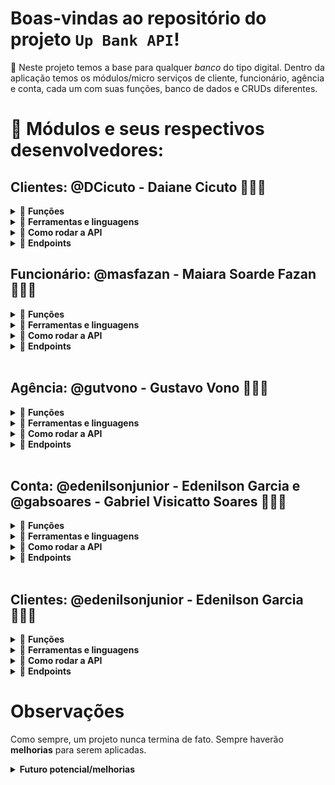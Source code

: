 # Boas-vindas ao repositório do projeto `Up Bank API`!

🌱 Neste projeto temos a base para qualquer _banco_ do tipo digital. Dentro da aplicação temos os módulos/micro serviços de cliente, funcionário, agência e conta, cada um com suas funções, banco de dados e CRUDs diferentes.

# 🚀​ Módulos e seus respectivos desenvolvedores:

## Clientes: @DCicuto - Daiane Cicuto 👩🏻‍💻​

<details>
<summary>💼​ <strong>Funções</strong></summary><br />
<li>Gerenciar os clientes através de um CRUD básico, além de funções extras como solicitar abertura de conta.</li>
<li>Ao criar um cliente, implicitamente ele solicita uma abertura de conta.</li>
    
</details>

<details>
<summary>🧰 <strong>Ferramentas e linguagens</strong></summary><br />
<li> <i>.Net Framework</i>;</li>
<li> <i>Entity Framework</i>;</li>
<li> <i>C#</i>;</li>
<li> <i>SQLServer</i>;</li>
    
</details>

<details>
<summary>🚀 <strong>Como rodar a API</strong></summary>
<br>

1. **Abra o terminal na pasta raiz do projeto 📁​UpBank.ClientAPI e use o comando:**

```bash
dotnet watch run
```

2. **Ou então selecione o projeto na inicialização do VisualStudio**

Neste projeto foi retirado a utilização do _Swagger_. Para testar os endpoints, foi utilizado o _Postman_.
</details>

<details>
<summary>🔗 <strong>Endpoints</strong></summary>
<br>
<li><strong>GetAll</strong> - <i>https://localhost:7142/api/Clients/</i></li>
<br>
<li><strong>GetByCPF</strong> - <i>https://localhost:7142/api/Clients/<strong>CPF</strong></i></li>
<br>
<li><strong>Post</strong> - <i>https://localhost:7142/api/Clients/</i></li>
<strong>Corpo / Body</strong>
  
```json
{
  "Name": "Cliente 4",
  "CPF": "09223989094",
  "BirthDt": "1985-04-23T00:00:00",
  "Sex": "M",
  "Address": {
    "ZipCode": "69009270",
    "Complement": "Casa",
    "Number": 430
  },
  "Salary": 1000.00,
  "Phone": "(11) 98765-4321",
  "Email": "cliente4@example.com"
}

```
<br>
<li><strong>Put</strong> - <i>https://localhost:7142/api/Clients/</i></li>
<strong>Corpo / Body</strong>

```json
{
  "CPF": "123.456.789-00",
  "Salary": 5000.50,
  "Phone": "+55 11 91234-5678",
  "Email": "example@example.com",
  "Restriction": true
}
```

<br>
<li><strong>Delete</strong> - <i>https://localhost:7142/api/Clients/<strong>CPF</strong></i></li>
<strong>Obs:</strong> o Delete apenas move para outra tabela no banco de dados e altera o status do cliente para <i>Restrito</i>.
    
</details>


## Funcionário: @masfazan - Maiara Soarde Fazan 👩🏻‍💻​

<details>
<summary>💼​ <strong>Funções</strong></summary><br />
<li>Gerenciar os funcionários através de um CRUD básico, além de funções extras como definir o perfil da conta e aprovar contas.</li>
</details>

<details>
<summary>🧰 <strong>Ferramentas e linguagens</strong></summary><br />
<li> <i>.Net Framework</i>;</li>
<li> <i>Dapper</i>;</li>
<li> <i>C#</i>;</li>
<li> <i>SQLServer</i>;</li>
</details>

<details>
<summary>🚀 <strong>Como rodar a API</strong></summary>
<br>

1. **Abra o terminal na pasta raiz do projeto 📁​UpBank.EmployeeAPI e use o comando:**

```bash
dotnet watch run
```

2. **Ou então selecione o projeto na inicialização do VisualStudio**

Neste projeto foi retirado a utilização do _Swagger_. Para testar os endpoints, foi utilizado o _Postman_.
</details>

<details>
<summary>🔗 <strong>Endpoints</strong></summary>
<br>
<li><strong>GetAll</strong> - <i>https://localhost:7042/api/Employees/</i></li>
<br>
<li><strong>GetByRegister</strong> - <i>https://localhost:7042/api/Employees/<strong>REGISTRO</strong></i></li>
<br>
<li><strong>Post - CreateEmployee</strong> - <i>https://localhost:7042/api/Employees/</i></li>
<strong>Corpo / Body</strong>
  
```json
{
  "Name": "Funcionario",
  "CPF": "31143524055",
  "BirthDt": "2010-05-15T00:00:00",
  "Sex": "M",
  "Address": {
    "ZipCode": "69900439",
    "Complement": "Apt 101",
    "Number": 123
  },
  "Salary": 1,
  "Phone": "(11) 98765-4321",
  "Email": "funcionario@example.com",
  "Manager": true,
  "Registry": 3
}
```
<br>
<li><strong>Post - CreateAccount</strong> - <i>https://localhost:7042/api/Employees/CreateAccount</i></li>
<strong>Corpo / Body</strong>

```json
{
    "EmployeeRegister": 1,
    "AccountNumber": "3",
    "AgencyNumber": "4415",
    "ClientCPF": [
        "29175166070"
    ]
}
```
<br>

<li><strong>Patch - ApproveAccount</strong> - <i>https://localhost:7042/api/Employees/ApproveAccount/{registry}/{number}</i></li>
<br>

<li><strong>Patch - UpdateEmployee</strong> - <i>https://localhost:7042/api/Employees/</i></li>
<br>
<strong>Corpo / Body</strong>

```json
{
  "Registry": 3,
  "Name": "Funcionario",
  "Sex": "M",
  "Salary": 2,
  "Phone": "+55 16 98765-4321",
  "Email": "funcionario@example.com",
  "Manager": false
}
```
<br>

<li><strong>Delete</strong> - <i>https://localhost:7042/api/Employees/<strong>REGISTRO</strong></i></li>
<strong>Obs:</strong> o Delete apenas move para outra tabela no banco de dados e altera o status do funcionário para <i>Restrito</i>.
</details>
<br>

## Agência: @gutvono - Gustavo Vono 👨🏻‍💻​

<details>
<summary>💼​ <strong>Funções</strong></summary><br />
<li>Gerenciar as agências através de um CRUD básico, além de funções extras como listar contras restritas, listar contas por perfil e listar contas com empréstimo ativo.</li>
</details>

<details>
<summary>🧰 <strong>Ferramentas e linguagens</strong></summary><br />
<li> <i>.Net Framework</i>;</li>
<li> <i>Entity Framework</i>;</li>
<li> <i>C#</i>;</li>
<li> <i>SQLServer</i>;</li>
</details>

<details>
<summary>🚀 <strong>Como rodar a API</strong></summary>
<br>

1. **Abra o terminal na pasta raiz do projeto 📁​UpBank.AgencyAPI e use o comando:**

```bash
dotnet watch run
```

2. **Ou então selecione o projeto na inicialização do VisualStudio**

Neste projeto foi retirado a utilização do _Swagger_. Para testar os endpoints, foi utilizado o _Postman_.
</details>

<details>
<summary>🔗 <strong>Endpoints</strong></summary>
<br>
<li><strong>GetAll</strong> - <i>https://localhost:7217/api/Agencies</i></li>
<br>
<li><strong>GetByNumber</strong> - <i>https://localhost:7217/api/Agencies/<strong>NUMERO DA AGÊNCIA</strong></i></li>
<br>
<li><strong>GetRestrictedAccountsByAgency</strong> - <i>https://localhost:7217/api/Agencies/restrict/<strong>NUMERO DA AGÊNCIA</strong></i></li>
<br>
<li><strong>GetAccountsByProfile</strong> - <i>https://localhost:7217/api/Agencies/profile/<strong>PERFIL DA CONTA</strong>/<strong>NUMERO DA AGÊNCIA</strong></i></li>
<br>
<li><strong>GetLendingAccounts</strong> - <i>https://localhost:7217/api/Agencies/lending</i></li>
<br>
<li><strong>Post</strong> - <i>https://localhost:7217/api/Agencies</i></li>
<strong>Corpo / Body</strong>
  
```json
{
    "AddressId": "667c5cbc7903bc4770cfefb3",
    "CNPJ": "70.643.101/0001-66",
    "Employees": [numero de registro]
}
```
<br>
<li><strong>Put</strong> - <i>https://localhost:7217/api/Agencies/<strong>NUMERO DA GENCIA</strong></i></li>
<strong>Corpo / Body</strong>
  
```json
{
    "AddressId": "667c5cbc7903bc4770cfefb3",
    "CNPJ": "70.643.101/0001-66",
    "Employees": [numero de registro]
}
```
<br>
<li><strong>Delete</strong> - <i>https://localhost:7217/api/Agencies/<strong>NUMERO DA GENCIA</strong></i></li>
<strong>Obs:</strong> o Delete apenas move para outra tabela no banco de dados e altera o status do funcionário e da agência para <i>Restrito</i>.
</details>
<br>

## Conta: @edenilsonjunior - Edenilson Garcia e @gabsoares - Gabriel Visicatto Soares 👨🏻‍💻​

<details>
<summary>💼​ <strong>Funções</strong></summary><br />
<li>Gerenciar as contas através de um CRUD básico, além de funções extras como efetuar transação, gerar extrato, consultar saldo e consultar transação por tipo.</li>
</details>

<details>
<summary>🧰 <strong>Ferramentas e linguagens</strong></summary><br />
<li> <i>.Net Framework</i>;</li>
<li> <i>Dapper</i>;</li>
<li> <i>C#</i>;</li>
<li> <i>SQLServer</i>;</li>
</details>

<details>
<summary>🚀 <strong>Como rodar a API</strong></summary>
<br>

1. **Abra o terminal na pasta raiz do projeto 📁​UpBank.AgencyAPI e use o comando:**

```bash
dotnet watch run
```

2. **Ou então selecione o projeto na inicialização do VisualStudio**

Neste projeto foi retirado a utilização do _Swagger_. Para testar os endpoints, foi utilizado o _Postman_.
</details>

<details>
<summary>🔗 <strong>Endpoints</strong></summary>
<br>
<li><strong>GetAll</strong> - <i>https://localhost:7011/api/Accounts/</i></li>
<br>
<li><strong>GetAccountByNumber</strong> - <i>https://localhost:7011/api/Accounts/1<strong>NUMERO DA CONTA</strong></i></li>
<br>
<li><strong>GetTransactionByType</strong> - <i>https://localhost:7011/api/Accounts/TransactionType/<strong>TIPO</strong></i></li>
<br>
<li><strong>GetBankStatement</strong> - <i>https://localhost:7011/api/Accounts/GetBankStatement/<strong>NUMERO DA CONTA</strong></i></li>
<br>
<li><strong>GetBalance</strong> - <i>https://localhost:7011/api/Accounts/GetBalance/<strong>NUMERO DA CONTA</strong></i></li>
<br>
<li><strong>GetAllTransactions</strong> - <i>https://localhost:7011/api/Transactions/</i></li>
<br>
<li><strong>GetTransactionById</strong> - <i>https://localhost:7011/api/Transactions/Id/<strong>ID DA TRANSAÇÃO</strong></i></li>
<br>
<li><strong>GetTransactionById</strong> - <i>https://localhost:7011/api/Transactions/Id/<strong>ID DA TRANSAÇÃO</strong></i></li>
<br>
<li><strong>GetTransactionByType</strong> - <i>https://localhost:7011/api/Transactions/Type/<strong>TIPO DA TRANSAÇÃO</strong></i></li>
<br>
<li><strong>Post - CreateAccount</strong> - <i>https://localhost:7011/api/Accounts/</i></li>
<strong>Corpo / Body</strong>
  
```json
{
    "AccountNumber": "2",
    "AgencyNumber": "002",
    "AccountProfile": "Normal",
    "ClientCPF": [
        "22233344455"
    ],
    "Overdraft": 500,
    "CreditCardLimit": 5000.00,
    "CreditCardHolder": "John Doe"
}
```
<br>
<li><strong>Post - MakeTransaction</strong> - <i>https://localhost:7011/api/Accounts/MakeTransaction/</i></li>
<strong>Corpo / Body</strong>
  
```json
{
    "Id": 1,
    "AccountNumber": "1",
    "TransactionDt": "2024-06-25T14:30:00",
    "TransactionType": "Lending",
    "ReceiverAccount": null,
    "TransactionValue": 17000
}
```
<br>
<li><strong>Post - MakeTransaction</strong> - <i>https://localhost:7011/api/Transactions</i></li>
<strong>Corpo / Body</strong>
  
```json
{
    "Id": 1,
    "AccountNumber": "1",
    "TransactionDt": "2024-06-25T14:30:00",
    "TransactionType": "Payment",
    "ReceiverAccount": "2",
    "TransactionValue": 0.12
}
```
<br>
<li><strong>Patch - UpdateAccount</strong> - <i>https://localhost:7011/api/Transactions</i></li>
<strong>Corpo / Body</strong>
  
```json
{
    "Id": 1,
    "AccountNumber": "1",
    "TransactionDt": "2024-06-25T14:30:00",
    "TransactionType": "Payment",
    "ReceiverAccount": "2",
    "TransactionValue": 0.12
}
```
<br>
<li><strong>Delete</strong> - <i>https://localhost:7011/api/Accounts/</i></li>
<strong>Obs:</strong> o Delete apenas move para outra tabela no banco de dados e altera o status da conta para <i>Restrito</i>.
</details>
<br>

## Clientes: @edenilsonjunior - Edenilson Garcia 👨🏻‍💻​

<details>
<summary>💼​ <strong>Funções</strong></summary><br />
<li>Gerenciar os endereços através de um Put e um GetByID.</li>
    
</details>

<details>
<summary>🧰 <strong>Ferramentas e linguagens</strong></summary><br />
<li> <i>.Net Framework</i>;</li>
<li> <i>C#</i>;</li>
<li> <i>MongoDB</i>;</li>

</details>

<details>
<summary>🚀 <strong>Como rodar a API</strong></summary>
<br>

1. **Abra o terminal na pasta raiz do projeto 📁​UpBank.AddressAPI e use o comando:**

```bash
dotnet watch run
```

2. **Ou então selecione o projeto na inicialização do VisualStudio**

Neste projeto foi retirado a utilização do _Swagger_. Para testar os endpoints, foi utilizado o _Postman_.
</details>

<details>
<summary>🔗 <strong>Endpoints</strong></summary>
<br>
<li><strong>GetById</strong> - <i>https://localhost:7084/api/Addresses/<strong>ID</strong></i></li>
<br>
<li><strong>Post - CreateAddress</strong> - <i>https://localhost:7084/api/Addresses</i></li>
<strong>Corpo / Body</strong>
  
```json
{
  "ZipCode": "69900439",
  "Complement": "Apt 101",
  "Number": 123
}
```
</details>

# Observações
Como sempre, um projeto nunca termina de fato. Sempre haverão **melhorias** para serem aplicadas.

<details>
<summary><strong>Futuro potencial/melhorias</strong></summary>
<li>Melhorias estruturais seguindo alguns design de software como SOLID, POO, DDD, etc;</li>
<li>Testes unitários;</li>
<li>Completar este README.md com as validações de dados encontradas em cada API que garantem a persistência dos dados;</li>
<li>Completar este README.md com os testes unitários assim que estiverem prontos.</li>
</details>

